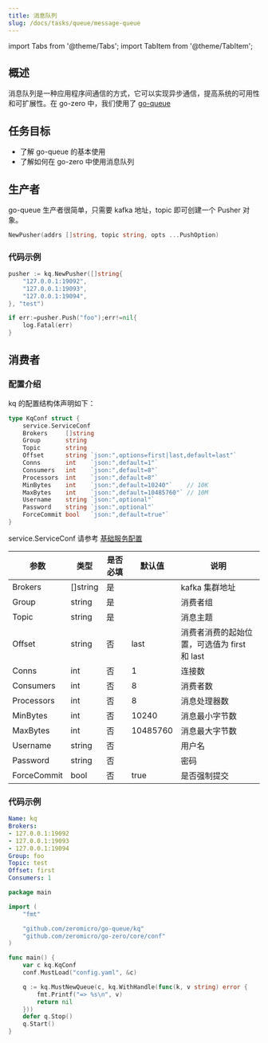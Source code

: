 ```yaml
---
title: 消息队列
slug: /docs/tasks/queue/message-queue
---
```


import Tabs from '@theme/Tabs';
import TabItem from '@theme/TabItem';

## 概述

消息队列是一种应用程序间通信的方式，它可以实现异步通信，提高系统的可用性和可扩展性。在 go-zero 中，我们使用了 <a href="https://github.com/zeromicro/go-queue" target="_blank">go-queue</a>


## 任务目标

- 了解 go-queue 的基本使用
- 了解如何在 go-zero 中使用消息队列

## 生产者

go-queue 生产者很简单，只需要 kafka 地址，topic 即可创建一个 Pusher 对象。

```go
NewPusher(addrs []string, topic string, opts ...PushOption)
```

### 代码示例

```go
pusher := kq.NewPusher([]string{
    "127.0.0.1:19092",
    "127.0.0.1:19093",
    "127.0.0.1:19094",
}, "test")

if err:=pusher.Push("foo");err!=nil{
    log.Fatal(err)
}
```

## 消费者

### 配置介绍

kq 的配置结构体声明如下：

```go
type KqConf struct {
	service.ServiceConf
	Brokers     []string
	Group       string
	Topic       string
	Offset      string `json:",options=first|last,default=last"`
	Conns       int    `json:",default=1"`
	Consumers   int    `json:",default=8"`
	Processors  int    `json:",default=8"`
	MinBytes    int    `json:",default=10240"`    // 10K
	MaxBytes    int    `json:",default=10485760"` // 10M
	Username    string `json:",optional"`
	Password    string `json:",optional"`
	ForceCommit bool   `json:",default=true"`
}
```
service.ServiceConf 请参考 <a href="/docs/tutorials/go-zero/configuration/service" target="_blank">基础服务配置</a>

| <img width={100}/>参数 | <img width={100}/>类型 | <img width={100}/>是否必填 | <img width={100}/>默认值 | <img width={100}/>说明 |
| --- | --- | --- | --- | --- |
| Brokers | []string | 是 |  | kafka 集群地址 |
| Group | string | 是 |  | 消费者组 |
| Topic | string | 是 |  | 消息主题 |
| Offset | string | 否 | last | 消费者消费的起始位置，可选值为 first 和 last |
| Conns | int | 否 | 1 | 连接数 |
| Consumers | int | 否 | 8 | 消费者数 |
| Processors | int | 否 | 8 | 消息处理器数 |
| MinBytes | int | 否 | 10240 | 消息最小字节数 |
| MaxBytes | int | 否 | 10485760 | 消息最大字节数 |
| Username | string | 否 |  | 用户名 |
| Password | string | 否 |  | 密码 |
| ForceCommit | bool | 否 | true | 是否强制提交 |

### 代码示例


<Tabs>

<TabItem value="config.yaml" label="config.yaml" default>


```yaml
Name: kq
Brokers:
- 127.0.0.1:19092
- 127.0.0.1:19093
- 127.0.0.1:19094
Group: foo
Topic: test
Offset: first
Consumers: 1

```

</TabItem>

<TabItem value="main.go" label="main.go" default>

```go
package main

import (
	"fmt"

	"github.com/zeromicro/go-queue/kq"
	"github.com/zeromicro/go-zero/core/conf"
)

func main() {
	var c kq.KqConf
	conf.MustLoad("config.yaml", &c)

	q := kq.MustNewQueue(c, kq.WithHandle(func(k, v string) error {
		fmt.Printf("=> %s\n", v)
		return nil
	}))
	defer q.Stop()
	q.Start()
}
```

</TabItem>
</Tabs>
